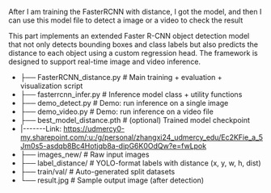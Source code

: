 After I am training the FasterRCNN with distance, I got the model, and then I can use this model file to detect a image or a video to check the result

This part implements an extended Faster R-CNN object detection model that not only detects bounding boxes and class labels 
but also predicts the distance to each object using a custom regression head. 
The framework is designed to support real-time image and video inference.

- ├── FasterRCNN_distance.py       # Main training + evaluation + visualization script
- ├── fasterrcnn_infer.py          # Inference model class + utility functions
- ├── demo_detect.py               # Demo: run inference on a single image
- ├── demo_video.py                # Demo: run inference on a video file
- ├── best_model_distance.pth      # (optional) Trained model checkpoint
- |-------Link: https://udmercy0-my.sharepoint.com/:u:/g/personal/zhangxi24_udmercy_edu/Ec2KFie_a_5Jm0s5-asdqb8Bc4Hotjqb8a-dipG6K0OdQw?e=fwLpok
- ├── images_new/                  # Raw input images
- ├── label_distance/              # YOLO-format labels with distance (x, y, w, h, dist)
- ├── train/val/                   # Auto-generated split datasets
- └── result.jpg                   # Sample output image (after detection)

